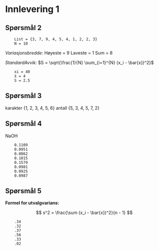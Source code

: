 # Innlevering 1

## Spørsmål 2

        List = {3, 7, 9, 4, 5, 4, 1, 2, 2, 3}
        N = 10

*Variasjonsbredde:*
        Høyeste = 9
        Laveste = 1
        Sum = 8

*StandardAvvik:*
$S = \sqrt{\frac{1}{N} \sum_{i=1}^{N} (x_i - \bar{x})^2}$

        xi = 40
        x̄ = 4
        S = 2.5


## Spørsmål 3

karakter {1, 2, 3, 4, 5, 6}
antall {5, 3, 4, 5, 7, 2}

## Spørsmål 4

NaOH 

        0.1109
        0.0951
        0.0862
        0.1015
        0.1579
        0.0981
        0.0925
        0.0987

## Spørsmål 5

**Formel for utvalgvarians:**

$$
s^2 = \frac{\sum (x_i - \bar{x})^2}{n - 1}
$$

        .34
        .32
        .37
        .56
        .33
        .02
